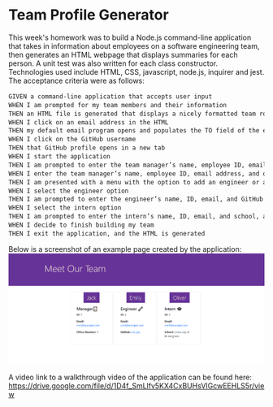# Team Profile Generator

This week's homework was to build a Node.js command-line application that takes in information about employees on a software engineering team, then generates an HTML webpage that displays summaries for each person. A unit test was also written for each class constructor.
Technologies used include HTML, CSS, javascript, node.js, inquirer and jest.
The acceptance criteria were as follows:

```md
GIVEN a command-line application that accepts user input
WHEN I am prompted for my team members and their information
THEN an HTML file is generated that displays a nicely formatted team roster based on user input
WHEN I click on an email address in the HTML
THEN my default email program opens and populates the TO field of the email with the address
WHEN I click on the GitHub username
THEN that GitHub profile opens in a new tab
WHEN I start the application
THEN I am prompted to enter the team manager’s name, employee ID, email address, and office number
WHEN I enter the team manager’s name, employee ID, email address, and office number
THEN I am presented with a menu with the option to add an engineer or an intern or to finish building my team
WHEN I select the engineer option
THEN I am prompted to enter the engineer’s name, ID, email, and GitHub username, and I am taken back to the menu
WHEN I select the intern option
THEN I am prompted to enter the intern’s name, ID, email, and school, and I am taken back to the menu
WHEN I decide to finish building my team
THEN I exit the application, and the HTML is generated
```

Below is a screenshot of an example page created by the application:
![screenshot of example page](./src/screenshot.png)

A video link to a walkthrough video of the application can be found here: https://drive.google.com/file/d/1D4f_SmLlfv5KX4CxBUHsVIGcwEEHLS5r/view
